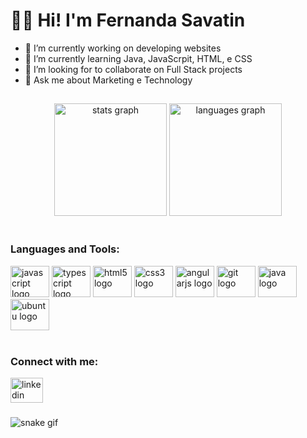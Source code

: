 <h1> 👩‍💻  Hi! I'm Fernanda Savatin </h1> 


- 📍 I’m currently working on developing websites
- 🚀 I’m currently learning Java, JavaScrpit, HTML, e CSS
- 👯 I’m looking for to collaborate on Full Stack projects
- 💫 Ask me about Marketing e Technology

<h2 align="left"></h2>



###

<div align="center">
  <img src="https://github-readme-stats.vercel.app/api?hide_title=true&hide_rank=false&show_icons=true&include_all_commits=true&count_private=true&disable_animations=false&theme=buefyl&locale=en&hide_border=false&username=fernandasav" height="180" alt="stats graph"  />
  <img src="https://github-readme-stats.vercel.app/api/top-langs?locale=en&hide_title=false&layout=compact&card_width=320&langs_count=5&theme=buefy&hide_border=false&username=fernandasav" height="180" alt="languages graph"  />
</div>

<br clear="both">

###
<h3 align="left">Languages and Tools:</h3>
<div align="left">
  <img src="https://cdn.jsdelivr.net/gh/devicons/devicon/icons/javascript/javascript-original.svg" height="50" width="62" alt="javascript logo"  />
  <img src="https://cdn.jsdelivr.net/gh/devicons/devicon/icons/typescript/typescript-plain.svg" height="50" width="62" alt="typescript logo"  />
  <img src="https://cdn.jsdelivr.net/gh/devicons/devicon/icons/html5/html5-original.svg" height="50" width="62" alt="html5 logo"  />
  <img src="https://cdn.jsdelivr.net/gh/devicons/devicon/icons/css3/css3-original.svg" height="50" width="62" alt="css3 logo"  />
  <img src="https://cdn.jsdelivr.net/gh/devicons/devicon/icons/angularjs/angularjs-original.svg" height="50" width="62" alt="angularjs logo"  />
  <img src="https://cdn.jsdelivr.net/gh/devicons/devicon/icons/git/git-original.svg" height="50" width="62" alt="git logo"  />
  <img src="https://cdn.jsdelivr.net/gh/devicons/devicon/icons/java/java-original.svg" height="50" width="62" alt="java logo"  />
  <img src="https://cdn.jsdelivr.net/gh/devicons/devicon/icons/ubuntu/ubuntu-plain.svg" height="50" width="62" alt="ubuntu logo"  />
</div>

<br clear="both">
<h3 align="left">Connect with me:</h3>

<div align="left">
  <a href="https://www.linkedin.com/in/fernanda-savatin/" target="_blank">
    <img src="https://raw.githubusercontent.com/maurodesouza/profile-readme-generator/master/src/assets/icons/social/linkedin/default.svg" width="52" height="40" alt="linkedin logo"  />
  </a>
</div>

###

![snake gif](https://github.com/fernandasav/fernandasav/blob/output/github-contribution-grid-snake.svg)

